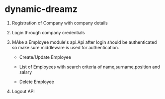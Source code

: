 # dynamic-dreamz




1) Registration of Company with company details

2) Login through company credentials

3) MAke a Employee module's api.Api after login should be authenticated so make sure middleware is used for authentication.

   - Create/Update Employee

   - List of Employees with search criteria of name,surname,position and salary

   - Delete Employee

4) Logout API
